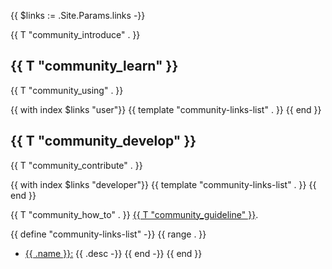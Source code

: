 {{ $links := .Site.Params.links -}}

<p>{{ T "community_introduce" . }}</p>

## {{ T "community_learn" }}

{{ T "community_using" . }}

{{ with index $links "user"}}
  {{ template "community-links-list" . }}
{{ end }}

## {{ T "community_develop" }}

{{ T "community_contribute" . }}

{{ with index $links "developer"}}
  {{ template "community-links-list" . }}
{{ end }}

{{ T "community_how_to" . }} <a href="/docs/contribution-guidelines/">{{ T "community_guideline" }}</a>.

{{ define "community-links-list" -}}
{{ range . }}
- <a href="{{ .url }}" target="_blank" rel="noopener"><i class="{{ .icon }}"></i> {{ .name }}:</a> {{ .desc -}}
{{ end -}}
{{ end }}
